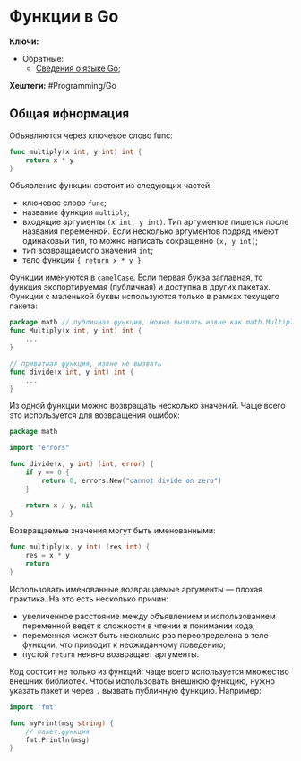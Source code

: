 
# Функции в Go


**Ключи:**
- Обратные:
	- [Сведения о языке Go](GO);

**Хештеги:** #Programming/Go

## Общая ифнормация

Объявляются через ключевое слово func:

```go
func multiply(x int, y int) int {
	return x * y
}
```

Объявление функции состоит из следующих частей:  
- ключевое слово `func`;
- название функции `multiply`;
- входящие аргументы `(x int, y int)`. Тип аргументов пишется после названия переменной. Если несколько аргументов подряд имеют одинаковый тип, то можно написать сокращенно `(x, y int)`;
-  тип возвращаемого значения `int`;
- тело функции `{ return x * y }`.

Функции именуются в `camelCase`. Если первая буква заглавная, то функция экспортируемая (публичная) и доступна в других пакетах. Функции с маленькой буквы используются только в рамках текущего пакета:

```go
package math // публичная функция, можно вызвать извне как math.Multiply(5,7)
func Multiply(x int, y int) int { 
	... 
}

// приватная функция, извне не вызвать
func divide(x int, y int) int {
	...
}
```

Из одной функции можно возвращать несколько значений. Чаще всего это используется для возвращения ошибок:

```go
package math

import "errors"

func divide(x, y int) (int, error) {
	if y == 0 {
		return 0, errors.New("cannot divide on zero")
	}

	return x / y, nil
}
```

Возвращаемые значения могут быть именованными:

```go
func multiply(x, y int) (res int) {
	res = x * y
	return
}
```

Использовать именованные возвращаемые аргументы — плохая практика. На это есть несколько причин:

- увеличенное расстояние между объявлением и использованием переменной ведет к сложности в чтении и понимании кода;
- переменная может быть несколько раз переопределена в теле функции, что приводит к неожиданному поведению;
- пустой `return` неявно возвращает аргументы.

Код состоит не только из функций: чаще всего используется множество внешних библиотек. Чтобы использовать внешнюю функцию, нужно указать пакет и через `.` вызвать публичную функцию. Например:

```go
import "fmt"

func myPrint(msg string) {
	// пакет.функция
	fmt.Println(msg)
}
```

